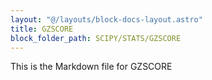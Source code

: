 ```yaml
---
layout: "@/layouts/block-docs-layout.astro"
title: GZSCORE
block_folder_path: SCIPY/STATS/GZSCORE
---
```


This is the Markdown file for GZSCORE

